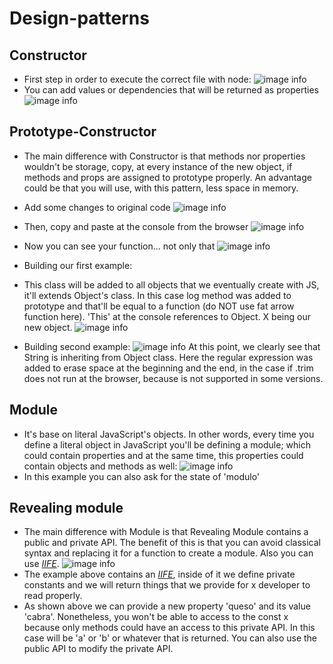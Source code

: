 # Design-patterns


## Constructor
+ First step in order to execute the correct file with node: 
![image info](./assets/constructor-instructions.png)
+ You can add values or dependencies that will be returned as properties
![image info](./assets/newArgsConstructor.png)

## Prototype-Constructor
+ The main difference with Constructor is that methods nor properties wouldn't be storage, copy, at every instance of the new object, if methods and props are assigned to prototype properly. An advantage could be that you will use, with this pattern, less space in memory.

+ Add some changes to original code
![image info](./assets/proto-c1.png)
+ Then, copy and paste at the console from the browser
![image info](./assets/proto-c2.png)
+ Now you can see your function... not only that
![image info](./assets/proto-c3.png)

+ Building our first example: 
+ This class will be added to all objects that we eventually create with JS, it'll extends Object's class. In this case log method was added to prototype and that'll be equal to a function (do NOT use fat arrow function here). 'This' at the console references to Object. X being our new object.
![image info](./assets/first-example-proto-constructor.png)

+ Building second example:
![image info](./assets/second-example-proto-constructor.png)
At this point, we clearly see that String is inheriting from Object class. Here the regular expression was added to erase space at the beginning and the end, in the case if .trim does not run at the browser, because is not supported in some versions.

## Module
+ It's base on literal JavaScript's objects. In other words, every time you define a literal object in JavaScript you'll be defining a module; which could contain properties and at the same time, this properties could contain objects and methods as well:
![image info](./assets/module.png)
+ In this example you can also ask for the state of 'modulo'

## Revealing module
+ The main difference with Module is that Revealing Module contains a public and private API. The benefit of this is that you can avoid classical syntax and replacing it for a function to create a module. Also you can use *[IIFE](https://developer.mozilla.org/en-US/docs/Glossary/IIFE "IIFE (Immediately Invoked Function Expression)")*.
![image info](./assets/revealing-module.png)
+ The example above contains an *[IIFE](https://developer.mozilla.org/en-US/docs/Glossary/IIFE "IIFE (Immediately Invoked Function Expression)")*, inside of it we define private constants and we will return things that we provide for x developer to read properly. 
+ As shown above we can provide a new property 'queso' and its value 'cabra'. Nonetheless, you won't be able to access to the const x because only methods could have an access to this private API. In this case will be 'a' or 'b' or whatever that is returned. You can also use the public API to modify the private API.